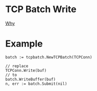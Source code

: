 # TCP Batch Write

[Why](https://zhuanlan.zhihu.com/p/673532129)

# Example
```
batch := tcpbatch.NewTCPBatch(TCPConn)

// replace
TCPConn.Write(buf)
// to
batch.WriteBuffer(buf)
n, err := batch.Submit(nil)
```

